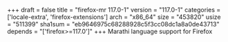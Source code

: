 +++
draft = false
title = "firefox-mr 117.0-1"
version = "117.0-1"
categories = ['locale-extra', 'firefox-extensions']
arch = "x86_64"
size = "453820"
usize = "511399"
sha1sum = "eb9646975c68288928c5f3cc08dc1a8a0de43713"
depends = "['firefox>=117.0']"
+++
Marathi language support for Firefox